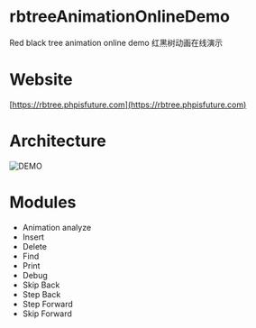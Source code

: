 # rbtreeAnimationOnlineDemo
Red black tree animation online demo 红黑树动画在线演示

# Website

[https://rbtree.phpisfuture.com](https://rbtree.phpisfuture.com)

# Architecture
![DEMO](https://img-blog.csdnimg.cn/20210223145801281.png?x-oss-process=image/watermark,type_ZmFuZ3poZW5naGVpdGk,shadow_10,text_aHR0cHM6Ly9ibG9nLmNzZG4ubmV0L3dlaXhpbl80MTU5MDc3OQ==,size_16,color_FFFFFF,t_70)

# Modules
- Animation analyze
- Insert
- Delete
- Find
- Print
- Debug
- Skip Back
- Step Back
- Step Forward
- Skip Forward

